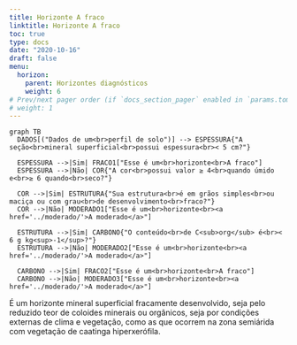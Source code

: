 ```yaml
---
title: Horizonte A fraco
linktitle: Horizonte A fraco
toc: true
type: docs
date: "2020-10-16"
draft: false
menu:
  horizon:
    parent: Horizontes diagnósticos
    weight: 6
# Prev/next pager order (if `docs_section_pager` enabled in `params.toml`)
# weight: 1
---
```


```mermaid
graph TB
  DADOS[("Dados de um<br>perfil de solo")] --> ESPESSURA{"A seção<br>mineral superficial<br>possui espessura<br>< 5 cm?"}
  
  ESPESSURA -->|Sim| FRACO1["Esse é um<br>horizonte<br>A fraco"]
  ESPESSURA -->|Não| COR{"A cor<br>possui valor ≥ 4<br>quando úmido e<br>≥ 6 quando<br>seco?"}
  
  COR -->|Sim| ESTRUTURA{"Sua estrutura<br>é em grãos simples<br>ou maciça ou com grau<br>de desenvolvimento<br>fraco?"}
  COR -->|Não| MODERADO1["Esse é um<br>horizonte<br><a href='../moderado/'>A moderado</a>"]
  
  ESTRUTURA -->|Sim| CARBONO{"O conteúdo<br>de C<sub>org</sub> é<br>< 6 g kg<sup>-1</sup>?"}
  ESTRUTURA -->|Não| MODERADO2["Esse é um<br>horizonte<br><a href='../moderado/'>A moderado</a>"]

  CARBONO -->|Sim| FRACO2["Esse é um<br>horizonte<br>A fraco"]
  CARBONO -->|Não| MODERADO3["Esse é um<br>horizonte<br><a href='../moderado/'>A moderado</a>"]
```

É um horizonte mineral superficial fracamente desenvolvido, seja pelo reduzido teor de coloides minerais ou orgânicos, seja por condições externas de clima e vegetação, como as que ocorrem na zona semiárida com vegetação de caatinga hiperxerófila.